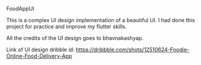 FoodAppUI

This is a complex UI design implementation of a beautiful UI. I had done this project for practice and improve my flutter skills.

All the credits of the UI design goes to bhavnakashyap.

Link of UI design dribble id: https://dribbble.com/shots/12510624-Foodie-Online-Food-Delivery-App
